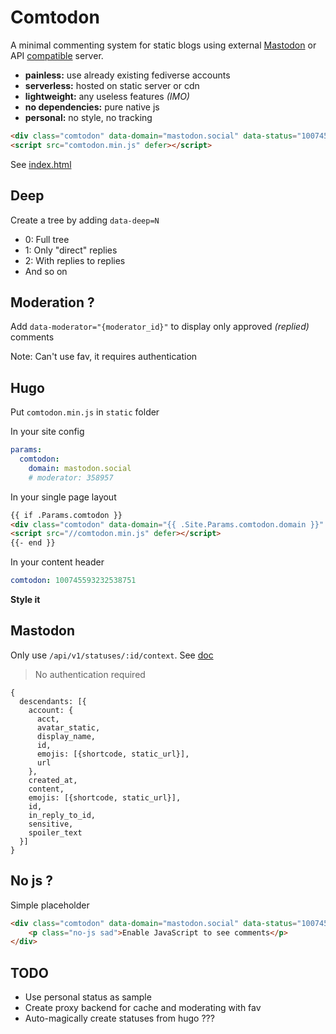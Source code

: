 # Comtodon

A minimal commenting system for static blogs using external [Mastodon](https://joinmastodon.org) or API [compatible](https://pleroma.social) server.

- **painless:** use already existing fediverse accounts
- **serverless:** hosted on static server or cdn
- **lightweight:** any useless features *(IMO)*
- **no dependencies:** pure native js
- **personal:** no style, no tracking

```html
<div class="comtodon" data-domain="mastodon.social" data-status="100745593232538751"></div>
<script src="comtodon.min.js" defer></script>
```

See [index.html](index.html)

## Deep

Create a tree by adding `data-deep=N`
  - 0: Full tree
  - 1: Only "direct" replies
  - 2: With replies to replies
  - And so on

## Moderation ?

Add `data-moderator="{moderator_id}"` to display only approved *(replied)* comments

Note: Can't use fav, it requires authentication

## Hugo
Put `comtodon.min.js` in `static` folder

In your site config
```yaml
params:
  comtodon:
    domain: mastodon.social
    # moderator: 358957
```

In your single page layout
```html
{{ if .Params.comtodon }}
<div class="comtodon" data-domain="{{ .Site.Params.comtodon.domain }}" data-status="{{ .Params.comtodon }}" {{ with .Site.Params.comtodon.moderator }}data-moderator="{{ . }}"{{ end }}></div>
<script src="//comtodon.min.js" defer></script>
{{- end }}
```

In your content header
```yaml
comtodon: 100745593232538751
```

**Style it**

## Mastodon

Only use `/api/v1/statuses/:id/context`. See [doc](https://docs.joinmastodon.org/api/rest/statuses/#get-api-v1-statuses-id-context)

> No authentication required

```
{
  descendants: [{
    account: {
      acct,
      avatar_static,
      display_name,
      id,
      emojis: [{shortcode, static_url}],
      url
    },
    created_at,
    content,
    emojis: [{shortcode, static_url}],
    id,
    in_reply_to_id,
    sensitive,
    spoiler_text
  }]
}
```

## No js ?

Simple placeholder
```html
<div class="comtodon" data-domain="mastodon.social" data-status="100745593232538751">
    <p class="no-js sad">Enable JavaScript to see comments</p>
</div>
```

## TODO

- Use personal status as sample
- Create proxy backend for cache and moderating with fav
- Auto-magically create statuses from hugo ???